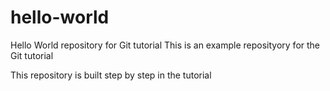 # hello-world
Hello World repository for Git tutorial
This is an example reposityory for the Git tutorial


This repository is built step by step in the tutorial